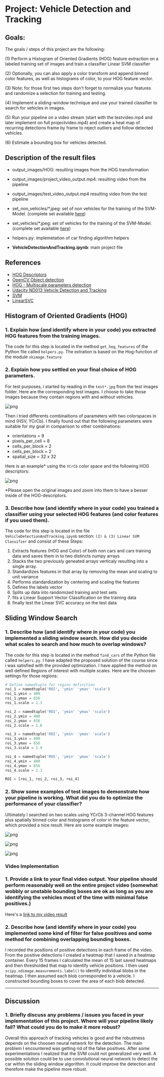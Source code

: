 
# Project: Vehicle Detection and Tracking


## Goals:

The goals / steps of this project are the following:

(1) Perform a Histogram of Oriented Gradients (HOG) feature extraction on a labeled training set of images and train a classifier Linear SVM classifier

(2) Optionally, you can also apply a color transform and append binned color features, as well as histograms of color, to your HOG feature vector.

(3) Note: for those first two steps don't forget to normalize your features and randomize a selection for training and testing.

(4) Implement a sliding-window technique and use your trained classifier to search for vehicles in images.

(5) Run your pipeline on a video stream (start with the testvideo.mp4 and later implement on full projectvideo.mp4) and create a heat map of recurring detections frame by frame to reject outliers and follow detected vehicles.
 
(6) Estimate a bounding box for vehicles detected.

## Description of the result files
- output\_images/HOG: resulting images from the HOG transformation
- output\_images/project\_video\_output.mp4: resulting video from the pipeline
- output\_images/test\_video\_output.mp4 resulting video from the test pipeline
- set\_non\_vehicles/*.jpeg: set of non vehicles for the training of the SVM-Model. (complete set available [here](https://s3.amazonaws.com/udacity-sdc/Vehicle_Tracking/non-vehicles_smallset.zip)) 
- set\_vehicles/*.jpeg: set of vehicles for the training of the SVM-Model. (complete set available [here](https://s3.amazonaws.com/udacity-sdc/Vehicle_Tracking/vehicles_smallset.zip))

- helpers.py: implemetation of car finding algorithm helpers
- **VehicleDetectionAndTracking.ipynb**: main project file

## References
- [HOG Descriptors](http://carlvondrick.com/ihog/)
- [OpenCV Object detection](http://docs.opencv.org/2.4/modules/gpu/doc/object_detection.html)
- [HOG - Multiscale parameters detection](https://www.pyimagesearch.com/2015/11/16/hog-detectmultiscale-parameters-explained/)
- [Udacity ND013 Vehicle Detection and Tracking](https://classroom.udacity.com/nanodegrees/nd013/syllabus/core-curriculum)
- [SVM](http://scikit-learn.org/stable/modules/generated/sklearn.svm.SVC.html)
- [LinearSVC](http://scikit-learn.org/stable/modules/generated/sklearn.svm.LinearSVC.html)

## Histogram of Oriented Gradients (HOG)

### 1. Explain how (and identify where in your code) you extracted HOG features from the training images.

The code for this step is located in the method `get_hog_features` of the Python file called `helpers.py`. The extration is based on the Hog-function of the module `skimage.feature`

### 2. Explain how you settled on your final choice of HOG parameters.

For test purposes, i started by reading in the `test*.jpg` from the test images folder. Here are the corresponding test images. I choose to take those images because they contain regions with and without vehicles.

![png](./output_images/WU/output_7_0.png)

Then i tried differents combinaitions of parameters with two colorspaces in mind (HSV, YCrCb). I finally found out that the following parameters were suitable for my goal in comparison to other combinations:

- orientations = 9
- pixels\_per\_cell = 8
- cells\_per\_block = 2
- cells\_per\_block = 2
- spatial\_size = 32 x 32

Here is an example* using the `YCrCb` color space and the following HOG descriptors:

![png](./output_images/WU/output_10_0.png)

*Please open the original images and zoom into them to have a besser inside of the HOG-descriptors.

### 3. Describe how (and identify where in your code) you trained a classifier using your selected HOG features (and color features if you used them).

The code for this step is located in the file `VehicleDetectionAndTracking.ipynb` section: `(2) & (3) Linear SVM Classifier` and consist of these Steps:

1. Extracts features (HOG and Color) of both non cars and cars training data and saves them in to two distincts numpy arrays
2. Stacks the two previously geneated arrays verticaly resulting into a single array.
3. Standardizes features in that array by removing the mean and scaling to unit variance
4. Performs standardization by centering and scaling the features
5. Defines the labels vector
6. Splits up data into randomized training and test sets
7. fits a Linear Support Vector Classification on the training data 
8. finally test the Linear SVC accuracy on the test data


## Sliding Window Search

### 1. Describe how (and identify where in your code) you implemented a sliding window search.  How did you decide what scales to search and how much to overlap windows?

The code for this step is located in the method `find_cars` of the Python file called `helpers.py`. I have adapted the proposed solution of the course since i was satisfied with the provided optimization. I have applied the method on well defined Regions of interest with multiple scales.
Here are the choosen settings for those regions:

```python
# Define namedtuple for region definition
roi_1 = namedtuple('ROI', 'ymin' 'ymax' 'scale')
roi_1.ymin = 400
roi_1.ymax = 656
roi_1.scale = 1.3

roi_2 = namedtuple('ROI', 'ymin' 'ymax' 'scale')
roi_2.ymin = 400
roi_2.ymax = 656
roi_2.scale = 1.6

roi_3 = namedtuple('ROI', 'ymin' 'ymax' 'scale')
roi_3.ymin = 400
roi_3.ymax = 656
roi_3.scale = 1.9

roi_4 = namedtuple('ROI', 'ymin' 'ymax' 'scale')
roi_4.ymin = 400
roi_4.ymax = 656
roi_4.scale = 2.1

ROI = [roi_1, roi_2, roi_3, roi_4]
```

### 2. Show some examples of test images to demonstrate how your pipeline is working.  What did you do to optimize the performance of your classifier?

Ultimately I searched on two scales using YCrCb 3-channel HOG features plus spatially binned color and histograms of color in the feature vector, which provided a nice result. Here are some example images:


![png](./output_images/WU/output_20_0.png)

![png](./output_images/WU/output_21_0.png)

![png](./output_images/WU/output_22_0.png)

### Video Implementation

### 1. Provide a link to your final video output.  Your pipeline should perform reasonably well on the entire project video (somewhat wobbly or unstable bounding boxes are ok as long as you are identifying the vehicles most of the time with minimal false positives.)

Here's a [link to my video result](./output_images/project_video_output.mp4)


### 2. Describe how (and identify where in your code) you implemented some kind of filter for false positives and some method for combining overlapping bounding boxes.

I recorded the positions of positive detections in each frame of the video.  From the positive detections I created a heatmap that I saved in a heatmap container. Every 15 frames I calculated the mean of 15 last saved heatmaps and then thresholded that map to identify vehicle positions.  I then used `scipy.ndimage.measurements.label()` to identify individual blobs in the heatmap.  I then assumed each blob corresponded to a vehicle.  I constructed bounding boxes to cover the area of each blob detected. 

---

## Discussion

### 1. Briefly discuss any problems / issues you faced in your implementation of this project.  Where will your pipeline likely fail?  What could you do to make it more robust?

Overall this approach of tracking vehicles is good and the robustness depends on the choosen neural network for the detection. The main problem I encountered was getting rid of the false positives. After some experimentations I realized that the SVM could not generalized very well. A possible solution could be to use convolutional neural network to detect the car within the sliding window algorithm. It could improve the detection and therefore make the pipeline more robust.


